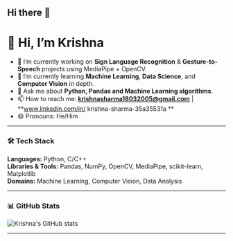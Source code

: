 ## Hi there 👋

<!--
**krishnasharma180/krishnasharma180** is a ✨ _special_ ✨ repository because its `README.md` (this file) appears on your GitHub profile.

Here are some ideas to get you started:

- 🔭 I’m currently working on ...
- 🌱 I’m currently learning ...
- 👯 I’m looking to collaborate on ...
- 🤔 I’m looking for help with ...
- 💬 Ask me about ...
- 📫 How to reach me: ...
- 😄 Pronouns: ...
- ⚡ Fun fact: ...
-->

# 👋 Hi, I’m Krishna

- 🔭 I’m currently working on **Sign Language Recognition** & **Gesture-to-Speech** projects using MediaPipe + OpenCV.  
- 🌱 I’m currently learning **Machine Learning**, **Data Science**, and **Computer Vision** in depth.   
- 💬 Ask me about **Python, Pandas and Machine Learning algorithms**.  
- 📫 How to reach me: **krishnasharma18032005@gmail.com** | **www.linkedin.com/in/
krishna-sharma-35a35531a
**  
- 😄 Pronouns: He/Him  
---

### 🛠 Tech Stack
**Languages:** Python, C/C++  
**Libraries & Tools:** Pandas, NumPy, OpenCV, MediaPipe, scikit-learn, Matplotlib  
**Domains:** Machine Learning, Computer Vision, Data Analysis  

---

### 📊 GitHub Stats
![Krishna's GitHub stats](https://github-readme-stats.vercel.app/api?username=krishnasharma180&show_icons=true&theme=tokyonight)  

---
